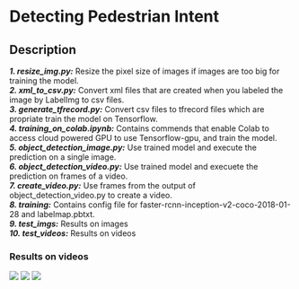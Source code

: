 # Detecting Pedestrian Intent
## Description
***1. resize_img.py:*** Resize the pixel size of images if images are too big for training the model.  
***2. xml_to_csv.py:*** Convert xml files that are created when you labeled the image by LabelImg to csv files.  
***3. generate_tfrecord.py:*** Convert csv files to tfrecord files which are propriate train the model on Tensorflow.  
***4. training_on_colab.ipynb:*** Contains commends that enable Colab to access cloud powered GPU to use Tensorflow-gpu, and train the model.    
***5. object_detection_image.py:*** Use trained model and execute the prediction on a single image.  
***6. object_detection_video.py:*** Use trained model and execuete the prediction on frames of a video.  
***7. create_video.py:*** Use frames from the output of object_detection_video.py to create a video.  
***8. training:*** Contains config file for faster-rcnn-inception-v2-coco-2018-01-28 and labelmap.pbtxt.  
***9. test_imgs:*** Results on images  
***10. test_videos:*** Results on videos  
### Results on videos
![](test_videos/test_video_1.gif)
![](test_videos/test_video_2.gif)
![](test_videos/test_video_3.gif)
